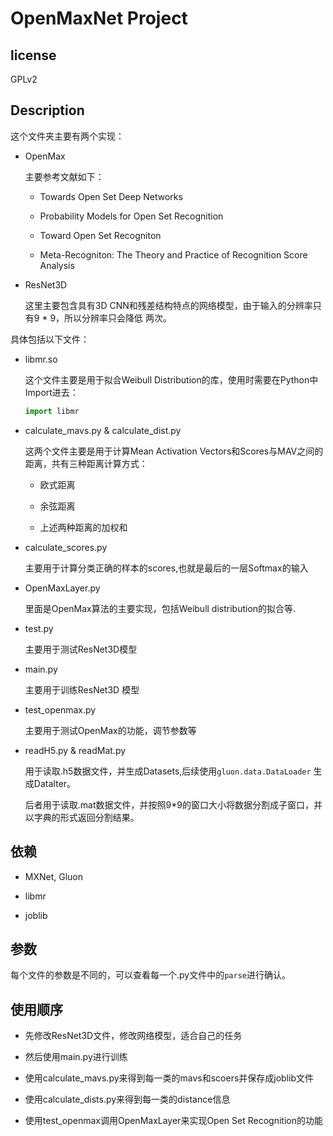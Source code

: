 # OpenMaxNet Project

## license

GPLv2

## Description

这个文件夹主要有两个实现：

* OpenMax

    主要参考文献如下：

  * Towards Open Set Deep Networks
  
  * Probability Models for Open Set Recognition
  
  * Toward Open Set Recogniton
  
  * Meta-Recogniton: The Theory and Practice of Recognition Score Analysis
  
* ResNet3D

  这里主要包含具有3D CNN和残差结构特点的网络模型，由于输入的分辨率只有9 * 9，所以分辨率只会降低
  两次。

具体包括以下文件：

* libmr.so

  这个文件主要是用于拟合Weibull Distribution的库，使用时需要在Python中Import进去：
  
  ```Python
  import libmr
  ```
  
* calculate_mavs.py & calculate_dist.py

  这两个文件主要是用于计算Mean Activation Vectors和Scores与MAV之间的距离，共有三种距离计算方式：
  
  * 欧式距离
  
  * 余弦距离
  
  * 上述两种距离的加权和
  
* calculate_scores.py

  主要用于计算分类正确的样本的scores,也就是最后的一层Softmax的输入
  
* OpenMaxLayer.py

  里面是OpenMax算法的主要实现，包括Weibull distribution的拟合等.
  
* test.py

  主要用于测试ResNet3D模型
  
* main.py

  主要用于训练ResNet3D 模型
  
* test_openmax.py

  主要用于测试OpenMax的功能，调节参数等
  
* readH5.py & readMat.py

  用于读取.h5数据文件，并生成Datasets,后续使用`gluon.data.DataLoader` 生成DataIter。

  后者用于读取.mat数据文件，并按照9*9的窗口大小将数据分割成子窗口，并以字典的形式返回分割结果。
  
## 依赖

* MXNet, Gluon

* libmr

* joblib

## 参数

  每个文件的参数是不同的，可以查看每一个.py文件中的`parse`进行确认。
  
## 使用顺序

* 先修改ResNet3D文件，修改网络模型，适合自己的任务

* 然后使用main.py进行训练

* 使用calculate_mavs.py来得到每一类的mavs和scoers并保存成joblib文件

* 使用calculate_dists.py来得到每一类的distance信息

* 使用test_openmax调用OpenMaxLayer来实现Open Set Recognition的功能

  
